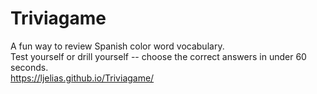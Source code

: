 # Triviagame
A fun way to review Spanish color word vocabulary.<br>
Test yourself or drill yourself -- choose the correct answers in under 60 seconds.<br>
https://ljelias.github.io/Triviagame/
